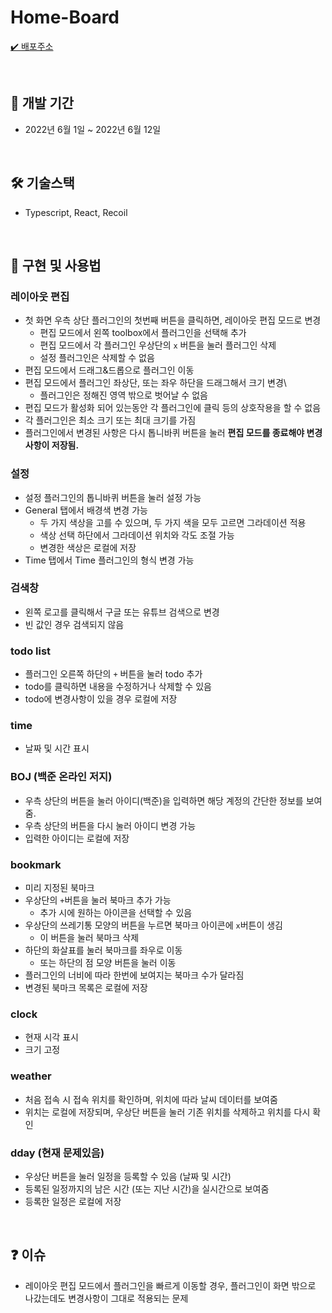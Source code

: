# Home-Board 

[✔️ 배포주소](https://main--dulcet-kitten-ac0451.netlify.app/)<br />

<br />

## 📅 **개발 기간**

- 2022년 6월 1일 ~ 2022년 6월 12일

<br />

## 🛠 **기술스택**

- Typescript, React, Recoil <br />

<br />

## 📖 **구현 및 사용법**
 
### 레이아웃 편집

- 첫 화면 우측 상단 플러그인의 첫번째 버튼을 클릭하면, 레이아웃 편집 모드로 변경
  - 편집 모드에서 왼쪽 toolbox에서 플러그인을 선택해 추가
  - 편집 모드에서 각 플러그인 우상단의 `x` 버튼을 눌러 플러그인 삭제
  - 설정 플러그인은 삭제할 수 없음
 - 편집 모드에서 드래그&드롭으로 플러그인 이동
 - 편집 모드에서 플러그인 좌상단, 또는 좌우 하단을 드래그해서 크기 변경\
   - 플러그인은 정해진 영역 밖으로 벗어날 수 없음
 - 편집 모드가 활성화 되어 있는동안 각 플러그인에 클릭 등의 상호작용을 할 수 없음
 - 각 플러그인은 최소 크기 또는 최대 크기를 가짐
 - 플러그인에서 변경된 사항은 다시 톱니바퀴 버튼을 눌러 **편집 모드를 종료해야 변경사항이 저장됨.**
 
 ### 설정
 
 - 설정 플러그인의 톱니바퀴 버튼을 눌러 설정 가능
 - General 탭에서 배경색 변경 가능
   - 두 가지 색상을 고를 수 있으며, 두 가지 색을 모두 고르면 그라데이션 적용
   - 색상 선택 하단에서 그라데이션 위치와 각도 조절 가능
   - 변경한 색상은 로컬에 저장
 - Time 탭에서 Time 플러그인의 형식 변경 가능

### 검색창

- 왼쪽 로고를 클릭해서 구글 또는 유튜브 검색으로 변경
- 빈 값인 경우 검색되지 않음

### todo list

- 플러그인 오른쪽 하단의 `+` 버튼을 눌러 todo 추가
- todo를 클릭하면 내용을 수정하거나 삭제할 수 있음
- todo에 변경사항이 있을 경우 로컬에 저장

### time

- 날짜 및 시간 표시

### BOJ (백준 온라인 저지)

- 우측 상단의 버튼을 눌러 아이디(백준)을 입력하면 해당 계정의 간단한 정보를 보여줌.
- 우측 상단의 버튼을 다시 눌러 아이디 변경 가능
- 입력한 아이디는 로컬에 저장

### bookmark

- 미리 지정된 북마크
- 우상단의 `+`버튼을 눌러 북마크 추가 가능
  - 추가 시에 원하는 아이콘을 선택할 수 있음
- 우상단의 쓰레기통 모양의 버튼을 누르면 북마크 아이콘에 `x`버튼이 생김
  - 이 버튼을 눌러 북마크 삭제
- 하단의 화살표를 눌러 북마크를 좌우로 이동
  - 또는 하단의 점 모양 버튼을 눌러 이동
- 플러그인의 너비에 따라 한번에 보여지는 북마크 수가 달라짐
- 변경된 북마크 목록은 로컬에 저장

### clock

- 현재 시각 표시
- 크기 고정

### weather

- 처음 접속 시 접속 위치를 확인하며, 위치에 따라 날씨 데이터를 보여줌
- 위치는 로컬에 저장되며, 우상단 버튼을 눌러 기존 위치를 삭제하고 위치를 다시 확인

### dday (현재 문제있음)

- 우상단 버튼을 눌러 일정을 등록할 수 있음 (날짜 및 시간)
- 등록된 일정까지의 남은 시간 (또는 지난 시간)을 실시간으로 보여줌
- 등록한 일정은 로컬에 저장

<br />

## ❓ 이슈

- 레이아웃 편집 모드에서 플러그인을 빠르게 이동할 경우, 플러그인이 화면 밖으로 나갔는데도 변경사항이 그대로 적용되는 문제

<br/>
